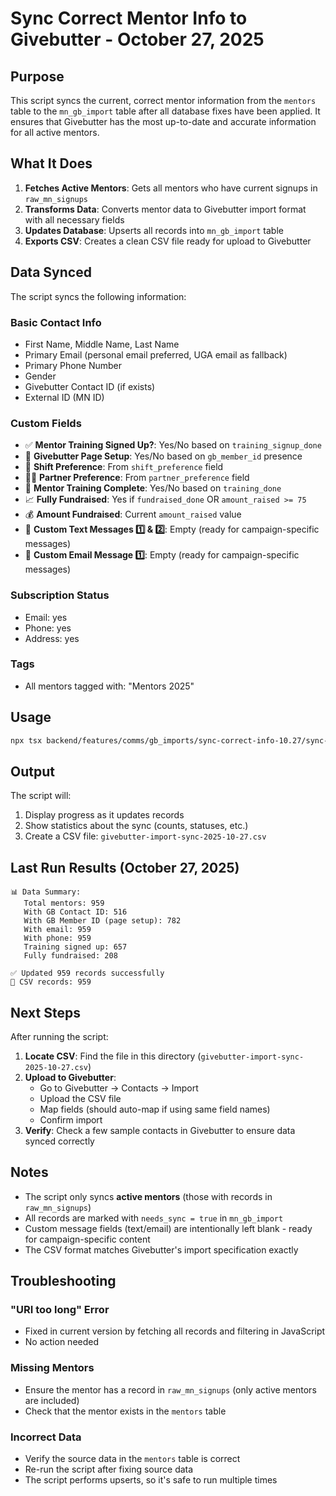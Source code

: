 # Sync Correct Mentor Info to Givebutter - October 27, 2025

## Purpose

This script syncs the current, correct mentor information from the `mentors` table to the `mn_gb_import` table after all database fixes have been applied. It ensures that Givebutter has the most up-to-date and accurate information for all active mentors.

## What It Does

1. **Fetches Active Mentors**: Gets all mentors who have current signups in `raw_mn_signups`
2. **Transforms Data**: Converts mentor data to Givebutter import format with all necessary fields
3. **Updates Database**: Upserts all records into `mn_gb_import` table
4. **Exports CSV**: Creates a clean CSV file ready for upload to Givebutter

## Data Synced

The script syncs the following information:

### Basic Contact Info
- First Name, Middle Name, Last Name
- Primary Email (personal email preferred, UGA email as fallback)
- Primary Phone Number
- Gender
- Givebutter Contact ID (if exists)
- External ID (MN ID)

### Custom Fields
- ✅ **Mentor Training Signed Up?**: Yes/No based on `training_signup_done`
- 💸 **Givebutter Page Setup**: Yes/No based on `gb_member_id` presence
- 📆 **Shift Preference**: From `shift_preference` field
- 👯‍♂️ **Partner Preference**: From `partner_preference` field
- 🚂 **Mentor Training Complete**: Yes/No based on `training_done`
- 📈 **Fully Fundraised**: Yes if `fundraised_done` OR `amount_raised >= 75`
- 💰 **Amount Fundraised**: Current `amount_raised` value
- 📱 **Custom Text Messages 1️⃣ & 2️⃣**: Empty (ready for campaign-specific messages)
- 📧 **Custom Email Message 1️⃣**: Empty (ready for campaign-specific messages)

### Subscription Status
- Email: yes
- Phone: yes
- Address: yes

### Tags
- All mentors tagged with: "Mentors 2025"

## Usage

```bash
npx tsx backend/features/comms/gb_imports/sync-correct-info-10.27/sync-mentor-info.ts
```

## Output

The script will:
1. Display progress as it updates records
2. Show statistics about the sync (counts, statuses, etc.)
3. Create a CSV file: `givebutter-import-sync-2025-10-27.csv`

## Last Run Results (October 27, 2025)

```
📊 Data Summary:
   Total mentors: 959
   With GB Contact ID: 516
   With GB Member ID (page setup): 782
   With email: 959
   With phone: 959
   Training signed up: 657
   Fully fundraised: 208

✅ Updated 959 records successfully
📁 CSV records: 959
```

## Next Steps

After running the script:

1. **Locate CSV**: Find the file in this directory (`givebutter-import-sync-2025-10-27.csv`)
2. **Upload to Givebutter**:
   - Go to Givebutter → Contacts → Import
   - Upload the CSV file
   - Map fields (should auto-map if using same field names)
   - Confirm import
3. **Verify**: Check a few sample contacts in Givebutter to ensure data synced correctly

## Notes

- The script only syncs **active mentors** (those with records in `raw_mn_signups`)
- All records are marked with `needs_sync = true` in `mn_gb_import`
- Custom message fields (text/email) are intentionally left blank - ready for campaign-specific content
- The CSV format matches Givebutter's import specification exactly

## Troubleshooting

### "URI too long" Error
- Fixed in current version by fetching all records and filtering in JavaScript
- No action needed

### Missing Mentors
- Ensure the mentor has a record in `raw_mn_signups` (only active mentors are included)
- Check that the mentor exists in the `mentors` table

### Incorrect Data
- Verify the source data in the `mentors` table is correct
- Re-run the script after fixing source data
- The script performs upserts, so it's safe to run multiple times
